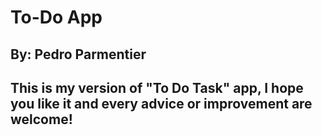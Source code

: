 # To-Do App
## By: Pedro Parmentier

## This is my version of "To Do Task" app, I hope you like it and every advice or improvement are welcome!